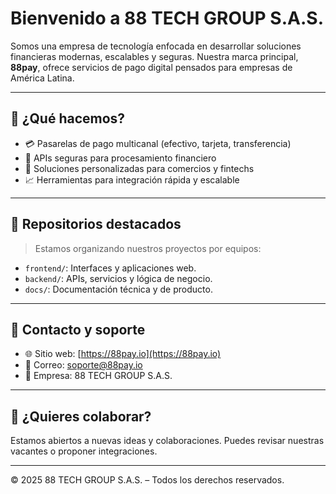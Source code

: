 # Bienvenido a 88 TECH GROUP S.A.S.

Somos una empresa de tecnología enfocada en desarrollar soluciones financieras modernas, escalables y seguras. Nuestra marca principal, **88pay**, ofrece servicios de pago digital pensados para empresas de América Latina.

---

## 🚀 ¿Qué hacemos?

- 💳 Pasarelas de pago multicanal (efectivo, tarjeta, transferencia)
- 🔐 APIs seguras para procesamiento financiero
- 🧩 Soluciones personalizadas para comercios y fintechs
- 📈 Herramientas para integración rápida y escalable

---

## 📁 Repositorios destacados

> Estamos organizando nuestros proyectos por equipos:
- `frontend/`: Interfaces y aplicaciones web.
- `backend/`: APIs, servicios y lógica de negocio.
- `docs/`: Documentación técnica y de producto.

---

## 🧠 Contacto y soporte

- 🌐 Sitio web: [https://88pay.io](https://88pay.io)
- 📧 Correo: soporte@88pay.io
- 💼 Empresa: 88 TECH GROUP S.A.S.

---

## 📣 ¿Quieres colaborar?

Estamos abiertos a nuevas ideas y colaboraciones. Puedes revisar nuestras vacantes o proponer integraciones.

---

© 2025 88 TECH GROUP S.A.S. – Todos los derechos reservados.
